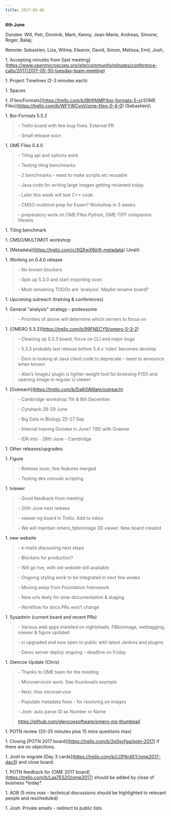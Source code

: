 ```yaml
---
title: 2017-05-06
---
```


**6th June**

Dundee: Will, Petr, Dominik, Mark, Kenny, Jean-Marie, Andreas, Simone,
Roger, Balaji,

Remote: Sebastien, Liza, Wilma, Eleanor, David, Simon, Melissa, Emil,
Josh,

1\. Accepting minutes from \[last
meeting\](https://www.openmicroscopy.org/site/community/minutes/conference-calls/2017/2017-05-30-tuesday-team-meeting)

1\. Project Timelines (2-3 minutes each)

1\. Spaces

1\.
\[Files/Formats\](https://trello.com/b/IBHfAIMP/bio-formats-5-x)/\[OME
Files\](https://trello.com/b/WFYWCvoV/ome-files-0-4-0) (Sebastien)\\

1\. Bio-Formats 5.5.2

> \- Trello board with few bug-fixes. External PR
>
> \- Small release soon

1\. OME Files 0.4.0

> \- Tiling api and options work
>
> \- Testing tiling benchmarks
>
> \- 2 benchmarks - need to make scripts etc reusable
>
> \- Java code for writing large images getting reviewed today
>
> \- Later this week will test C++ code
>
> \- CMSO multimot prep for Essen? Workshop in 3 weeks
>
> \- preparatory work on OME FIles Python, OME-TIFF companion filesets

1\. Tiling benchmark

1\. CMSO/MULTIMOT workshop

1\. \[Metadata\](https://trello.com/c/XQXwX6jj/6-metadata) (Josh)

1\. Working on 0.4.0 release

> \- No known blockers
>
> \- Spin up 5.3.0 and start importing soon
>
> \- Most remaining TODOs are ‘analysis’. Maybe rename board?

1\. Upcoming outreach (training & conferences)

1\. General "analysis" strategy - proteosome

> \- Priorities of above will determine which servers to focus on

1\. \[OMERO
5.3.2\]([<u>https://trello.com/b/99FNECY9/omero-5-3-2</u>](https://trello.com/b/99FNECY9/omero-5-3-2))

> \- Cleaning up 5.3.3 board, focus on CLI and major bugs
>
> \- 5.3.3 probably last release before 5.4.x ‘roles’ becomes develop
>
> \- Dom is looking at Java client code to deprecate - need to announce
> when known
>
> \- Alex’s ImageJ plugin is lighter-weight tool for browsing P/D/I and
> opening image in regular IJ viewer.

1\.
\[Outreach\]([<u>https://trello.com/b/Da6OAWam/outreach</u>](https://trello.com/b/Da6OAWam/outreach))

> \- Cambridge workshop 7th & 8th December.
>
> \- Cytohack 28-29 June
>
> \- Big Data in Biology 25-27 Sep
>
> \- Internal training Dundee in June? TBD with Graeme
>
> \- IDR into - 28th June - Cambridge

1\. Other releases/upgrades:

1\. Figure

> \- Release soon, few features merged
>
> \- Testing dev console scripting

1\. Iviewer

> \- Good feedback from meeting
>
> \- 20th June next release
>
> \- viewer-ng board in Trello. Add to inbox
>
> \- We will maintain omero\_fpbioimage 3D viewer. New board created

1\. new website

> \- e-mails discussing next steps
>
> \- Blockers for production?
>
> \- Will go live, with old website still available
>
> \- Ongoing styling work to be integrated in next few weeks
>
> \- Moving away from Foundation framework
>
> \- New urls likely for ome-documentation & staging
>
> \- Workflow for docs PRs won’t change

1\. Sysadmin (current board and recent PRs)

> \- Various web apps installed on nightshade. FBbioimage, webtagging,
> iviewer & figure updated
>
> \- ci upgraded and now open to public with latest Jenkins and plugins
>
> \- Demo server deploy ongoing - deadline on Friday

1\. Glencoe Update (Chris)

> \- Thanks to OME team for the meeting
>
> \- Microservices work. See thumbnails example
>
> \- Next: tiles microservice
>
> \- Populate metadata fixes - for resolving on images
>
> \- Josh: auto parse ID as Number or Name
>
> [<u>https://github.com/glencoesoftware/omero-ms-thumbnail</u>](https://github.com/glencoesoftware/omero-ms-thumbnail)

1\. POTN review (20-25 minutes plus 15 mins questions max)

1\. Closing \[POTN 2017 board\](https://trello.com/b/2p0svfga/potn-2017)
if there are no objections.

1\. Josh to migrate \[Day 3
cards\](https://trello.com/b/LOP6rdXY/ome2017-day3) and close board.

1\. POTN feedback for \[OME 2017
board\](https://trello.com/b/Laa7ES2O/ome2017) should be added by close
of business \*today\*.

1\. AOB (5 mins max - technical discussions should be highlighted to
relevant people and rescheduled)

1\. Josh: Private emails - redirect to public lists
